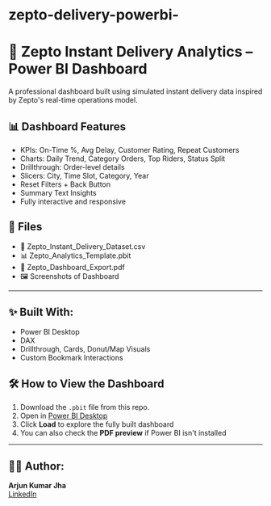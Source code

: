 # zepto-delivery-powerbi-

# 🚀 Zepto Instant Delivery Analytics – Power BI Dashboard

A professional dashboard built using simulated instant delivery data inspired by Zepto's real-time operations model.

## 📊 Dashboard Features
- KPIs: On-Time %, Avg Delay, Customer Rating, Repeat Customers
- Charts: Daily Trend, Category Orders, Top Riders, Status Split
- Drillthrough: Order-level details
- Slicers: City, Time Slot, Category, Year
- Reset Filters + Back Button
- Summary Text Insights
- Fully interactive and responsive

## 📁 Files
- 📄 Zepto_Instant_Delivery_Dataset.csv
- 📊 Zepto_Analytics_Template.pbit
- 📃 Zepto_Dashboard_Export.pdf
- 🖼️ Screenshots of Dashboard

---

## ✨ Built With:
- Power BI Desktop
- DAX
- Drillthrough, Cards, Donut/Map Visuals
- Custom Bookmark Interactions

 ## 🛠 How to View the Dashboard

1. Download the `.pbit` file from this repo.
2. Open in [Power BI Desktop](https://powerbi.microsoft.com/desktop/)
3. Click **Load** to explore the fully built dashboard
4. You can also check the **PDF preview** if Power BI isn't installed


---

## 👨‍💻 Author:
**Arjun Kumar Jha**  
[LinkedIn](https://www.linkedin.com/in/kumararjunjha)

